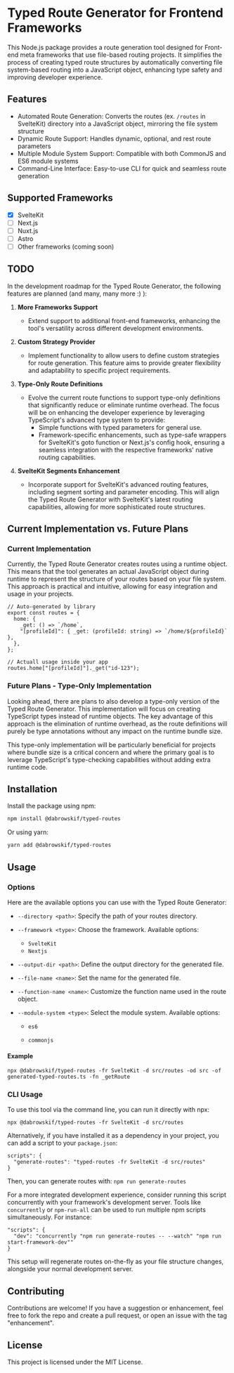 # Typed Route Generator for Frontend Frameworks

This Node.js package provides a route generation tool designed for Front-end meta frameworks that use file-based routing projects. It simplifies the process of creating typed route structures by automatically converting file system-based routing into a JavaScript object, enhancing type safety and improving developer experience.

## Features

- Automated Route Generation: Converts the routes (ex. `/routes` in SvelteKit) directory into a JavaScript object, mirroring the file system structure
- Dynamic Route Support: Handles dynamic, optional, and rest route parameters
- Multiple Module System Support: Compatible with both CommonJS and ES6 module systems
- Command-Line Interface: Easy-to-use CLI for quick and seamless route generation

## Supported Frameworks

- [x] SvelteKit
- [ ] Next.js
- [ ] Nuxt.js
- [ ] Astro
- [ ] Other frameworks (coming soon)

## TODO

In the development roadmap for the Typed Route Generator, the following features are planned (and many, many more :) ):

1. **More Frameworks Support**

   - Extend support to additional front-end frameworks, enhancing the tool's versatility across different development environments.

2. **Custom Strategy Provider**

   - Implement functionality to allow users to define custom strategies for route generation. This feature aims to provide greater flexibility and adaptability to specific project requirements.

3. **Type-Only Route Definitions**

   - Evolve the current route functions to support type-only definitions that significantly reduce or eliminate runtime overhead. The focus will be on enhancing the developer experience by leveraging TypeScript's advanced type system to provide:
     - Simple functions with typed parameters for general use.
     - Framework-specific enhancements, such as type-safe wrappers for SvelteKit's goto function or Next.js's config hook, ensuring a seamless integration with the respective frameworks' native routing capabilities.

4. **SvelteKit Segments Enhancement**

   - Incorporate support for SvelteKit's advanced routing features, including segment sorting and parameter encoding. This will align the Typed Route Generator with SvelteKit's latest routing capabilities, allowing for more sophisticated route structures.

## Current Implementation vs. Future Plans

### Current Implementation

Currently, the Typed Route Generator creates routes using a runtime object. This means that the tool generates an actual JavaScript object during runtime to represent the structure of your routes based on your file system. This approach is practical and intuitive, allowing for easy integration and usage in your projects.

```
// Auto-generated by library
export const routes = {
  home: {
    _get: () => `/home`,
    "[profileId]": { _get: (profileId: string) => `/home/${profileId}` },
  },
};

// Actuall usage inside your app
routes.home["[profileId]"]._get("id-123");
```

### Future Plans - Type-Only Implementation

Looking ahead, there are plans to also develop a type-only version of the Typed Route Generator. This implementation will focus on creating TypeScript types instead of runtime objects. The key advantage of this approach is the elimination of runtime overhead, as the route definitions will purely be type annotations without any impact on the runtime bundle size.

This type-only implementation will be particularly beneficial for projects where bundle size is a critical concern and where the primary goal is to leverage TypeScript's type-checking capabilities without adding extra runtime code.

## Installation

Install the package using npm:

```bash
npm install @dabrowskif/typed-routes
```

Or using yarn:

```bash
yarn add @dabrowskif/typed-routes
```

## Usage

### Options

Here are the available options you can use with the Typed Route Generator:

- `--directory <path>`: Specify the path of your routes directory.
- `--framework <type>`: Choose the framework. Available options:
  - `SvelteKit`
  - `Nextjs`
- `--output-dir <path>`: Define the output directory for the generated file.
- `--file-name <name>`: Set the name for the generated file.
- `--function-name <name>`: Customize the function name used in the route object.
- `--module-system <type>`: Select the module system. Available options:

  - `es6`

  - `commonjs`

#### Example

`npx @dabrowskif/typed-routes -fr SvelteKit -d src/routes -od src -of generated-typed-routes.ts -fn _getRoute`

### CLI Usage

To use this tool via the command line, you can run it directly with npx:

`npx @dabrowskif/typed-routes -fr SvelteKit -d src/routes`

Alternatively, if you have installed it as a dependency in your project, you can add a script to your `package.json`:

```
scripts": {
  "generate-routes": "typed-routes -fr SvelteKit -d src/routes"
}
```

Then, you can generate routes with:
`npm run generate-routes`

For a more integrated development experience, consider running this script concurrently with your framework's development server. Tools like `concurrently` or `npm-run-all` can be used to run multiple npm scripts simultaneously. For instance:

```
"scripts": {
  "dev": "concurrently "npm run generate-routes -- --watch" "npm run start-framework-dev""
}
```

This setup will regenerate routes on-the-fly as your file structure changes, alongside your normal development server.

## Contributing

Contributions are welcome! If you have a suggestion or enhancement, feel free to fork the repo and create a pull request, or open an issue with the tag "enhancement".

## License

This project is licensed under the MIT License.
